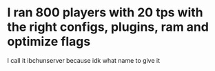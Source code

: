 # I ran 800 players with 20 tps with the right configs, plugins, ram and optimize flags
I call it ibchunserver because idk what name to give it
